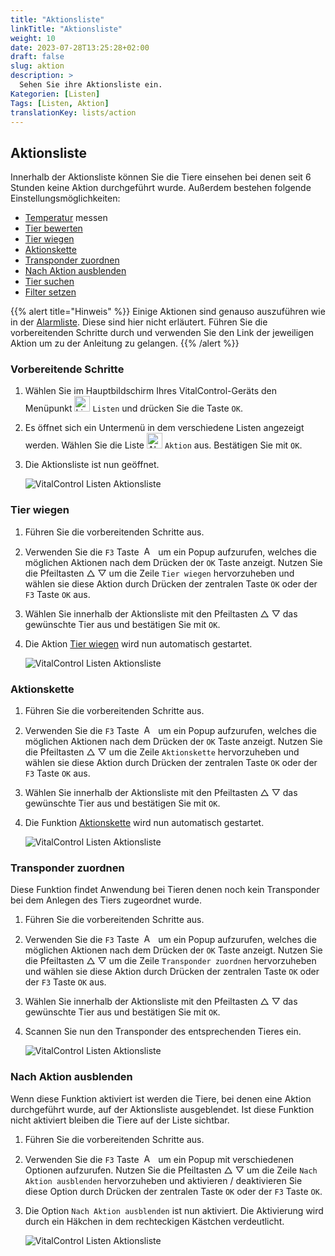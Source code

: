 ```yaml
---
title: "Aktionsliste"
linkTitle: "Aktionsliste"
weight: 10
date: 2023-07-28T13:25:28+02:00
draft: false
slug: aktion
description: >
  Sehen Sie ihre Aktionsliste ein.
Kategorien: [Listen]
Tags: [Listen, Aktion]
translationKey: lists/action
---
```

## Aktionsliste

Innerhalb der Aktionsliste können Sie die Tiere einsehen bei denen seit 6 Stunden keine Aktion durchgeführt wurde. Außerdem bestehen folgende Einstellungsmöglichkeiten:

- [Temperatur](../../aktionen/temperatur) messen
- [Tier bewerten](../../aktionen/tierbewertung)
- [Tier wiegen](#tier-wiegen)
- [Aktionskette](#aktionskette)
- [Transponder zuordnen](#transponder-zuordnen)
- [Nach Aktion ausblenden](#nach-aktion-ausblenden)
- [Tier suchen](../alarm/#tier-suchen)
- [Filter setzen](../../filter/)

{{% alert title="Hinweis" %}}
Einige Aktionen sind genauso auszuführen wie in der [Alarmliste](../alarm/). Diese sind hier nicht erläutert. Führen Sie die vorbereitenden Schritte durch und verwenden Sie den Link der jeweiligen Aktion um zu der Anleitung zu gelangen.
{{% /alert %}}

### Vorbereitende Schritte

1. Wählen Sie im Hauptbildschirm Ihres VitalControl-Geräts den Menüpunkt <img src="/icons/listen.svg" width="25" align="bottom" alt="Listen" /> `Listen` und drücken Sie die Taste `OK`.

2. Es öffnet sich ein Untermenü in dem verschiedene Listen angezeigt werden. Wählen Sie die Liste <img src="/icons/actionlist.svg" width="25" align="bottom" alt="Aktion" />  `Aktion` aus. Bestätigen Sie mit `OK`.

3. Die Aktionsliste ist nun geöffnet.

   ![VitalControl Listen Aktionsliste](../bilder/vorbereitendeschritte3.png "Vorbereitende Schritte")

### Tier wiegen

1. Führen Sie die vorbereitenden Schritte aus.

2. Verwenden Sie die `F3` Taste &nbsp;<img src="/icons/footer/open-popup.svg" width="15" align="bottom" alt="Aufruf Popup" />&nbsp; um ein Popup aufzurufen, welches die möglichen Aktionen nach dem Drücken der `OK` Taste anzeigt. Nutzen Sie die Pfeiltasten △ ▽ um die Zeile `Tier wiegen` hervorzuheben und wählen sie diese Aktion durch Drücken der zentralen Taste `OK` oder der `F3` Taste `OK` aus.

3. Wählen Sie innerhalb der Aktionsliste mit den Pfeiltasten △ ▽ das gewünschte Tier aus und bestätigen Sie mit `OK`.

4. Die Aktion [Tier wiegen](/docs/aktionen/wiegung/#gewicht-erfassen) wird nun automatisch gestartet.

   ![VitalControl Listen Aktionsliste](../bilder/tierwiegen.png "Tier wiegen")

### Aktionskette

1. Führen Sie die vorbereitenden Schritte aus.

2. Verwenden Sie die `F3` Taste &nbsp;<img src="/icons/footer/open-popup.svg" width="15" align="bottom" alt="Aufruf Popup" />&nbsp; um ein Popup aufzurufen, welches die möglichen Aktionen nach dem Drücken der `OK` Taste anzeigt. Nutzen Sie die Pfeiltasten △ ▽ um die Zeile `Aktionskette` hervorzuheben und wählen sie diese Aktion durch Drücken der zentralen Taste `OK` oder der `F3` Taste `OK` aus.

3. Wählen Sie innerhalb der Aktionsliste mit den Pfeiltasten △ ▽ das gewünschte Tier aus und bestätigen Sie mit `OK`.

4. Die Funktion [Aktionskette](/docs/aktionskette/#aktionskette) wird nun automatisch gestartet.

   ![VitalControl Listen Aktionsliste](../bilder/aktionskette.png "Aktionskette")

### Transponder zuordnen

Diese Funktion findet Anwendung bei Tieren denen noch kein Transponder bei dem Anlegen des Tiers zugeordnet wurde.

1. Führen Sie die vorbereitenden Schritte aus.

2. Verwenden Sie die `F3` Taste &nbsp;<img src="/icons/footer/open-popup.svg" width="15" align="bottom" alt="Aufruf Popup" />&nbsp; um ein Popup aufzurufen, welches die möglichen Aktionen nach dem Drücken der `OK` Taste anzeigt. Nutzen Sie die Pfeiltasten △ ▽ um die Zeile `Transponder zuordnen` hervorzuheben und wählen sie diese Aktion durch Drücken der zentralen Taste `OK` oder der `F3` Taste `OK` aus.

3. Wählen Sie innerhalb der Aktionsliste mit den Pfeiltasten △ ▽ das gewünschte Tier aus und bestätigen Sie mit `OK`.

4. Scannen Sie nun den Transponder des entsprechenden Tieres ein.

   ![VitalControl Listen Aktionsliste](../bilder/transponderzuordnen.png "Transponder zuordnen")

### Nach Aktion ausblenden

Wenn diese Funktion aktiviert ist werden die Tiere, bei denen eine Aktion durchgeführt wurde, auf der Aktionsliste ausgeblendet. Ist diese Funktion nicht aktiviert bleiben die Tiere auf der Liste sichtbar.

1. Führen Sie die vorbereitenden Schritte aus.

2. Verwenden Sie die `F3` Taste &nbsp;<img src="/icons/footer/open-popup.svg" width="15" align="bottom" alt="Aufruf Popup" />&nbsp; um ein Popup mit verschiedenen Optionen aufzurufen. Nutzen Sie die Pfeiltasten △ ▽ um die Zeile `Nach Aktion ausblenden` hervorzuheben und aktivieren / deaktivieren Sie diese Option durch Drücken der zentralen Taste `OK` oder der `F3` Taste `OK`.

3. Die Option `Nach Aktion ausblenden` ist nun aktiviert. Die Aktivierung wird durch ein Häkchen in dem rechteckigen Kästchen verdeutlicht.

   ![VitalControl Listen Aktionsliste](../bilder/nachaktionausblenden.png "Nach Aktion ausblenden aktivieren")
